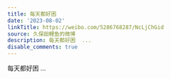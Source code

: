 ```yaml
---
title: 每天都好困
date: '2023-08-02'
linkTitle: https://weibo.com/5286768287/NcLjChGid
source: 久保田鲤鱼的微博
description: 每天都好困  ...
disable_comments: true
---
```

每天都好困  ...